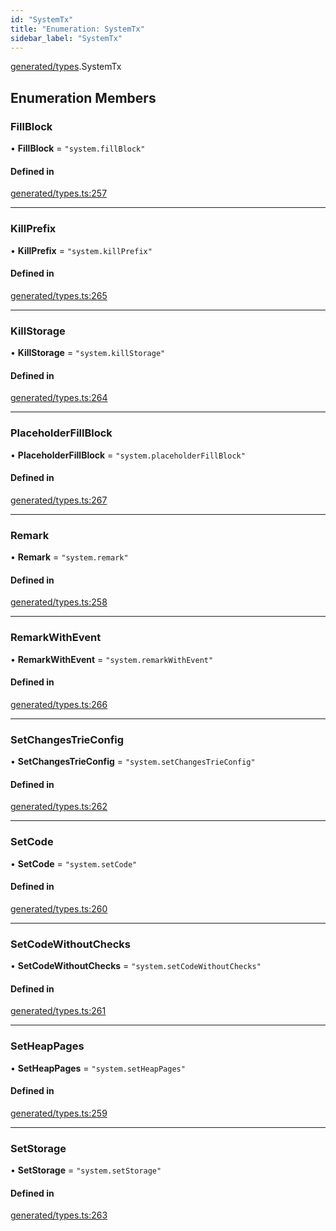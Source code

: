 ```yaml
---
id: "SystemTx"
title: "Enumeration: SystemTx"
sidebar_label: "SystemTx"
---
```


[generated/types](../../../../modules/Generated/Types/Types.md).SystemTx

## Enumeration Members

### FillBlock

• **FillBlock** = ``"system.fillBlock"``

#### Defined in

[generated/types.ts:257](https://github.com/F-OBrien/polymesh-sdk/blob/012f1745/src/generated/types.ts#L257)

___

### KillPrefix

• **KillPrefix** = ``"system.killPrefix"``

#### Defined in

[generated/types.ts:265](https://github.com/F-OBrien/polymesh-sdk/blob/012f1745/src/generated/types.ts#L265)

___

### KillStorage

• **KillStorage** = ``"system.killStorage"``

#### Defined in

[generated/types.ts:264](https://github.com/F-OBrien/polymesh-sdk/blob/012f1745/src/generated/types.ts#L264)

___

### PlaceholderFillBlock

• **PlaceholderFillBlock** = ``"system.placeholderFillBlock"``

#### Defined in

[generated/types.ts:267](https://github.com/F-OBrien/polymesh-sdk/blob/012f1745/src/generated/types.ts#L267)

___

### Remark

• **Remark** = ``"system.remark"``

#### Defined in

[generated/types.ts:258](https://github.com/F-OBrien/polymesh-sdk/blob/012f1745/src/generated/types.ts#L258)

___

### RemarkWithEvent

• **RemarkWithEvent** = ``"system.remarkWithEvent"``

#### Defined in

[generated/types.ts:266](https://github.com/F-OBrien/polymesh-sdk/blob/012f1745/src/generated/types.ts#L266)

___

### SetChangesTrieConfig

• **SetChangesTrieConfig** = ``"system.setChangesTrieConfig"``

#### Defined in

[generated/types.ts:262](https://github.com/F-OBrien/polymesh-sdk/blob/012f1745/src/generated/types.ts#L262)

___

### SetCode

• **SetCode** = ``"system.setCode"``

#### Defined in

[generated/types.ts:260](https://github.com/F-OBrien/polymesh-sdk/blob/012f1745/src/generated/types.ts#L260)

___

### SetCodeWithoutChecks

• **SetCodeWithoutChecks** = ``"system.setCodeWithoutChecks"``

#### Defined in

[generated/types.ts:261](https://github.com/F-OBrien/polymesh-sdk/blob/012f1745/src/generated/types.ts#L261)

___

### SetHeapPages

• **SetHeapPages** = ``"system.setHeapPages"``

#### Defined in

[generated/types.ts:259](https://github.com/F-OBrien/polymesh-sdk/blob/012f1745/src/generated/types.ts#L259)

___

### SetStorage

• **SetStorage** = ``"system.setStorage"``

#### Defined in

[generated/types.ts:263](https://github.com/F-OBrien/polymesh-sdk/blob/012f1745/src/generated/types.ts#L263)
